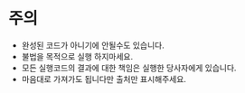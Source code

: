 # 주의
* 완성된 코드가 아니기에 안될수도 있습니다.  
* 불법을 목적으로 실행 하지마세요.  
* 모든 실행코드의 결과에 대한 책임은 실행한 당사자에게 있습니다.  
* 마음대로 가져가도 됩니다만 출처만 표시해주세요.  
